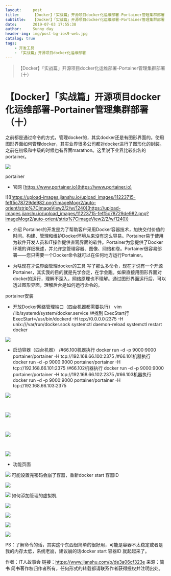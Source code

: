 ```yaml
---
layout:     post
title:      【Docker】「实战篇」开源项目docker化运维部署-Portainer管理集群部署（十）
subtitle:   【Docker】「实战篇」开源项目docker化运维部署-Portainer管理集群部署（十）
date:       2019-07-03 17:55:38
author:     Sunny day
header-img: img/post-bg-ios9-web.jpg
catalog: true
tags:
    - 开发工具
    - 「实战篇」开源项目docker化运维部署
---
```


>【Docker】「实战篇」开源项目docker化运维部署-Portainer管理集群部署（十）

# 【Docker】「实战篇」开源项目docker化运维部署-Portainer管理集群部署（十）

之前都是通过命令的方式，管理docker的，其实docker还是有图形界面的。使用图形界面如何管理docker，其实业界很多公司都对docker进行了图形化的封装。之前在初级和中级的时候也有界面marathon。这里说下业界比较出名的portainer。

![](//upload-images.jianshu.io/upload_images/11223715-5ed37fe4be3cb206.png?imageMogr2/auto-orient/strip%7CimageView2/2/w/1000/format/webp)

portainer

* 官网
[https://www.portainer.io](https://www.portainer.io)

![([https://upload-images.jianshu.io/upload_images/11223715-feff5c78729de982.png?imageMogr2/auto-orient/strip%7CimageView2/2/w/1240](https://upload-images.jianshu.io/upload_images/11223715-feff5c78729de982.png?imageMogr2/auto-orient/strip%7CimageView2/2/w/1240))

* 介绍
Portainer的开发是为了帮助客户采用Docker容器技术，加快交付价值的时间。构建、管理和维护Docker环境从来没有这么容易。Portainer易于使用为软件开发人员和IT操作提供直观界面的软件。Portainer为您提供了Docker环境的详细概述，并允许您管理容器、图像、网络和卷。Portainer很容易部署——您只需要一个Docker命令就可以在任何地方运行Portainer。

* 为啥现在才说界面管理docker的工具
写了那么多命令，现在才说有一个开源Portainer，其实我的目的就是先学会走，在学会跑。如果直接用图形界面对docker的运行，理解不深入，网络原理也不理解。通过图形界面运行后，可以透过图形界面，理解后台是如何运行命令的。

portainer安装

* 开放Docker网络管理端口（四台机器都需要执行）
vim /lib/systemd/system/docker.service /#找到 ExecStart行 ExecStart=/usr/bin/dockerd -H tcp://0.0.0.0:2375 -H unix:///var/run/docker.sock systemctl daemon-reload systemctl restart docker

![](//upload-images.jianshu.io/upload_images/11223715-7af991a88bafc4c2.png?imageMogr2/auto-orient/strip%7CimageView2/2/w/1000/format/webp)

* 启动容器（四台机器）
/#66.100机器执行 docker run -d -p 9000:9000 portainer/portainer -H tcp://192.168.66.100:2375 /#66.101机器执行 docker run -d -p 9000:9000 portainer/portainer -H tcp://192.168.66.101:2375 /#66.102机器执行 docker run -d -p 9000:9000 portainer/portainer -H tcp://192.168.66.102:2375 /#66.103机器执行 docker run -d -p 9000:9000 portainer/portainer -H tcp://192.168.66.103:2375

![](//upload-images.jianshu.io/upload_images/11223715-e0dcded1e6623e4d.png?imageMogr2/auto-orient/strip%7CimageView2/2/w/1000/format/webp)

 

![](//upload-images.jianshu.io/upload_images/11223715-a3198624edf2c3c8.png?imageMogr2/auto-orient/strip%7CimageView2/2/w/1000/format/webp)

 

![](//upload-images.jianshu.io/upload_images/11223715-1ac53ca9a4afe9fc.png?imageMogr2/auto-orient/strip%7CimageView2/2/w/1000/format/webp)

 

![](//upload-images.jianshu.io/upload_images/11223715-de03d4e0584dfa01.png?imageMogr2/auto-orient/strip%7CimageView2/2/w/1000/format/webp)

* 功能页面

![](//upload-images.jianshu.io/upload_images/11223715-531ed034f391f632.png?imageMogr2/auto-orient/strip%7CimageView2/2/w/1000/format/webp)
可能设置完密码会崩了容器，重新docker start 容器ID

![](//upload-images.jianshu.io/upload_images/11223715-02852702ceb7e53b.png?imageMogr2/auto-orient/strip%7CimageView2/2/w/1000/format/webp)

![](//upload-images.jianshu.io/upload_images/11223715-e27869b5154005f9.png?imageMogr2/auto-orient/strip%7CimageView2/2/w/1000/format/webp)
如何添加管理的虚拟机

![](//upload-images.jianshu.io/upload_images/11223715-e33b0290d8b7a61c.png?imageMogr2/auto-orient/strip%7CimageView2/2/w/1000/format/webp)

![](//upload-images.jianshu.io/upload_images/11223715-f6f3c10e3ba29eca.png?imageMogr2/auto-orient/strip%7CimageView2/2/w/1000/format/webp)

![](//upload-images.jianshu.io/upload_images/11223715-44bb5abe23899b7c.png?imageMogr2/auto-orient/strip%7CimageView2/2/w/1000/format/webp)

![](//upload-images.jianshu.io/upload_images/11223715-1f8a2476f6e455f9.png?imageMogr2/auto-orient/strip%7CimageView2/2/w/1000/format/webp)

PS：了解命令的话，其实这个东西很简单的很好用，可能是容器不太稳定或者是我的内存太低，系统老崩，建议崩的话docker start 容器ID 就起起来了。

作者：IT人故事会
链接：https://www.jianshu.com/p/de3a06cf323e
来源：简书
简书著作权归作者所有，任何形式的转载都请联系作者获得授权并注明出处。

